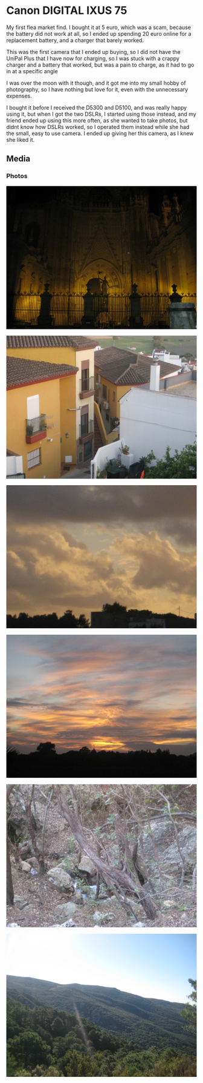 # Canon DIGITAL IXUS 75

My first flea market find. I bought it at 5 euro, which was a scam, because the battery did not work at all, so I ended up spending 20 euro online for a replacement battery, and a charger that barely worked. 

This was the first camera that I ended up buying, so I did not have the UniPal Plus that I have now for charging, so I was stuck with a crappy charger and a battery that worked, but was a pain to charge, as it had to go in at a specific angle

I was over the moon with it though, and it got me into my small hobby of photography, so I have nothing but love for it, even with the unnecessary expenses. 

I bought it before I received the D5300 and D5100, and was really happy using it, but when I got the two DSLRs, I started using those instead, and my friend ended up using this more often, as she wanted to take photos, but didnt know how DSLRs worked, so I operated them instead while she had the small, easy to use camera. I ended up giving her this camera, as I knew she liked it. 

## Media

### Photos

![Canon DIGITAL IXUS 75](IMG_0058.JPG)

![Canon DIGITAL IXUS 75](IMG_4021.JPG)

![Canon DIGITAL IXUS 75](IMG_4023.JPG)

![Canon DIGITAL IXUS 75](IMG_4094.JPG)

![Canon DIGITAL IXUS 75](IMG_4213.JPG)

![Canon DIGITAL IXUS 75](IMG_4258.JPG)